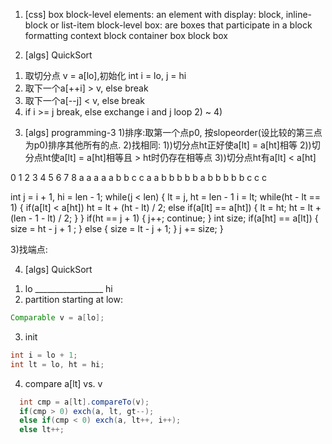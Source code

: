1. [css] box
block-level elements: an element with display: block, inline-block or list-item
block-level box: are boxes that participate in a block formatting context
block container box
block box

2. [algs] QuickSort
1) 取切分点 v = a[lo],初始化 int i = lo, j = hi
2) 取下一个a[++i] > v, else break
3) 取下一个a[--j] < v, else break
4) if i >= j break, else exchange i and j
loop 2) ~ 4)

3. [algs] programming-3
1)排序:取第一个点p0, 按slopeorder(设比较的第三点为p0)排序其他所有的点.
2)找相同:
  1))切分点ht正好使a[lt] = a[ht]相等
  2))切分点ht使a[lt] = a[ht]相等且 > ht时仍存在相等点
  3))切分点ht有a[lt] < a[ht]

0 1 2 3 4 5 6 7 8
a a a a a b b c c
a a b b b b b
a b b b b b c c c

int j = i + 1,
	 hi = len - 1;
while(j < len) {
  lt = j, ht = len - 1
  i = lt;
  while(ht - lt == 1) {
    if(a[lt] < a[ht]) ht = lt + (ht - lt) / 2;
    else if(a[lt] == a[ht]) {
      lt = ht;
      ht = lt + (len - 1 - lt) / 2;
    }
  }
  if(ht == j + 1) {
    j++;
    continue;
  }
  int size;
  if(a[ht] == a[lt]) {
    size = ht - j + 1 ;
  } else {
    size = lt - j + 1;
  }
  j += size;
}

3)找端点:

4. [algs] QuickSort
1) lo _________________ hi
2) partition starting at low:
  ```java
  Comparable v = a[lo];
  ```
3) init
  ```java
  int i = lo + 1;
  int lt = lo, ht = hi;
  ```
4) compare a[lt] vs. v
```java
  int cmp = a[lt].compareTo(v);
  if(cmp > 0) exch(a, lt, gt--);
  else if(cmp < 0) exch(a, lt++, i++);
  else lt++;
```
